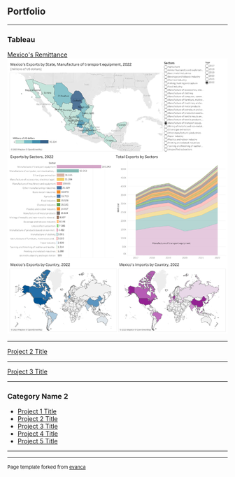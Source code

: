 ## Portfolio

---

### Tableau 

[Mexico's Remittance](/sample_page)
<img src="images/MexicosExportsYeasSectors.png"/>

---
[Project 2 Title](/pdf/sample_presentation.pdf)
<img src=""/>

---
[Project 3 Title](http://example.com/)
<img src=" "/>

---

### Category Name 2

- [Project 1 Title](http://example.com/)
- [Project 2 Title](http://example.com/)
- [Project 3 Title](http://example.com/)
- [Project 4 Title](http://example.com/)
- [Project 5 Title](http://example.com/)

---




---
<p style="font-size:11px">Page template forked from <a href="https://github.com/evanca/quick-portfolio">evanca</a></p>
<!-- Remove above link if you don't want to attibute -->
